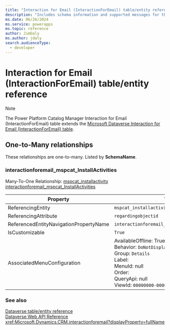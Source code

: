 ```yaml
---
title: "Interaction for Email (InteractionForEmail) table/entity reference (Power Platform Catalog Manager)"
description: "Includes schema information and supported messages for the Interaction for Email (InteractionForEmail) table/entity with Power Platform Catalog Manager."
ms.date: 06/26/2024
ms.service: powerapps
ms.topic: reference
author: JimDaly
ms.author: jdaly
search.audienceType: 
  - developer
---
```


# Interaction for Email (InteractionForEmail) table/entity reference



> [!NOTE]
> The Power Platform Catalog Manager Interaction for Email (InteractionForEmail) table extends the [Microsoft Dataverse Interaction for Email (InteractionForEmail) table](/power-apps/developer/data-platform/reference/entities/interactionforemail).




## One-to-Many relationships

These relationships are one-to-many. Listed by **SchemaName**.

### <a name="BKMK_interactionforemail_mspcat_InstallActivities"></a> interactionforemail_mspcat_InstallActivities

Many-To-One Relationship: [mspcat_installactivity interactionforemail_mspcat_InstallActivities](mspcat_installactivity.md#BKMK_interactionforemail_mspcat_InstallActivities)

|Property|Value|
|---|---|
|ReferencingEntity|`mspcat_installactivity`|
|ReferencingAttribute|`regardingobjectid`|
|ReferencedEntityNavigationPropertyName|`interactionforemail_mspcat_InstallActivities`|
|IsCustomizable|`True`|
|AssociatedMenuConfiguration|AvailableOffline: True<br />Behavior: `DoNotDisplay`<br />Group: `Details`<br />Label: <br />MenuId: null<br />Order: <br />QueryApi: null<br />ViewId: `00000000-0000-0000-0000-000000000000`|



### See also

[Dataverse table/entity reference](../about-entity-reference.md)  
[Dataverse Web API Reference](/power-apps/developer/data-platform/webapi/reference/about)   
<xref:Microsoft.Dynamics.CRM.interactionforemail?displayProperty=fullName>
